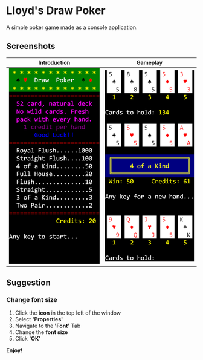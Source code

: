 # Lloyd's Draw Poker
A simple poker game made as a console application.

## Screenshots
Introduction | Gameplay
------------ | --------
![Introduction](https://raw.githubusercontent.com/Lloyd-James-dev/DrawPoker/master/DrawPoker/Resources/DrawPoker_Intro.png) | ![In-game](https://raw.githubusercontent.com/Lloyd-James-dev/DrawPoker/master/DrawPoker/Resources/DrawPoker_Game.png)

## Suggestion
### Change font size
1. Click the **icon** in the top left of the window
2. Select **'Properties'**
3. Navigate to the **'Font'** Tab
4. Change the **font size**
5. Click **'OK'**

**Enjoy!**